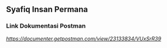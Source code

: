 ## Syafiq Insan Permana

### Link Dokumentasi Postman
*https://documenter.getpostman.com/view/23133834/VUxSrR39*
